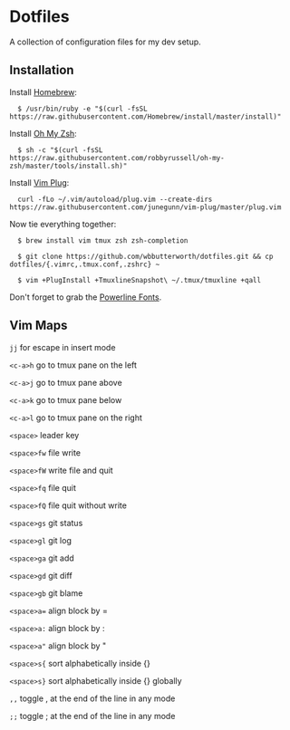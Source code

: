 # Dotfiles

A collection of configuration files for my dev setup.

## Installation

Install [Homebrew](https://brew.sh):

```
  $ /usr/bin/ruby -e "$(curl -fsSL https://raw.githubusercontent.com/Homebrew/install/master/install)"
```

Install [Oh My Zsh](https://github.com/robbyrussell/oh-my-zsh):

```
  $ sh -c "$(curl -fsSL https://raw.githubusercontent.com/robbyrussell/oh-my-zsh/master/tools/install.sh)"
```

Install [Vim Plug](https://github.com/junegunn/vim-plug):

```
  curl -fLo ~/.vim/autoload/plug.vim --create-dirs https://raw.githubusercontent.com/junegunn/vim-plug/master/plug.vim
```

Now tie everything together:

```
  $ brew install vim tmux zsh zsh-completion

  $ git clone https://github.com/wbbutterworth/dotfiles.git && cp dotfiles/{.vimrc,.tmux.conf,.zshrc} ~

  $ vim +PlugInstall +TmuxlineSnapshot\ ~/.tmux/tmuxline +qall
```

Don't forget to grab the [Powerline Fonts](https://github.com/powerline/fonts).

## Vim Maps

```jj``` for escape in insert mode

```<c-a>h``` go to tmux pane on the left

```<c-a>j``` go to tmux pane above

```<c-a>k``` go to tmux pane below

```<c-a>l``` go to tmux pane on the right

```<space>``` leader key

```<space>fw``` file write

```<space>fW``` write file and quit

```<space>fq``` file quit

```<space>fQ``` file quit without write

```<space>gs``` git status

```<space>gl``` git log

```<space>ga``` git add

```<space>gd``` git diff

```<space>gb``` git blame

```<space>a=``` align block by =  

```<space>a:``` align block by :

```<space>a"``` align block by "

```<space>s{``` sort alphabetically inside {}

```<space>s}``` sort alphabetically inside {} globally  

```,,``` toggle , at the end of the line in any mode  

```;;``` toggle ; at the end of the line in any mode  

